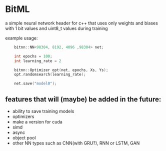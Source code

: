 # BitML
a simple neural network header for c++ that uses only weights and biases with 1 bit values and uint8_t values during training

example usage:
```c++
    bitnn::NN<98304, 8192, 4096 ,98304> net;

    int epochs = 100;
    int learning_rate = 2

    bitnn::Optimizer opt(net, epochs, Xs, Ys);
    opt.randomsearch(learning_rate);

    net.save("model0");
```

## features that will (maybe) be added in the future:
- ability to save training models
- optimizers
- make a version for cuda
- simd
- async
- object pool
- other NN types such as CNN(with GRU?), RNN or LSTM, GAN
